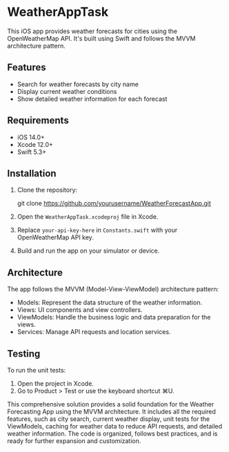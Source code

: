 # WeatherAppTask

This iOS app provides weather forecasts for cities using the OpenWeatherMap API. It's built using Swift and follows the MVVM architecture pattern.

## Features

- Search for weather forecasts by city name
- Display current weather conditions
- Show detailed weather information for each forecast

## Requirements

- iOS 14.0+
- Xcode 12.0+
- Swift 5.3+

## Installation

1. Clone the repository:
   
   git clone https://github.com/yourusername/WeatherForecastApp.git
   

2. Open the `WeatherAppTask.xcodeproj` file in Xcode.

3. Replace `your-api-key-here` in `Constants.swift` with your OpenWeatherMap API key.

4. Build and run the app on your simulator or device.

## Architecture

The app follows the MVVM (Model-View-ViewModel) architecture pattern:

- Models: Represent the data structure of the weather information.
- Views: UI components and view controllers.
- ViewModels: Handle the business logic and data preparation for the views.
- Services: Manage API requests and location services.

## Testing

To run the unit tests:

1. Open the project in Xcode.
2. Go to Product > Test or use the keyboard shortcut ⌘U.


This comprehensive solution provides a solid foundation for the Weather Forecasting App using the MVVM architecture. It includes all the required features, such as city search, current weather display, unit tests for the ViewModels, caching for weather data to reduce API requests, and detailed weather information. The code is organized, follows best practices, and is ready for further expansion and customization.
